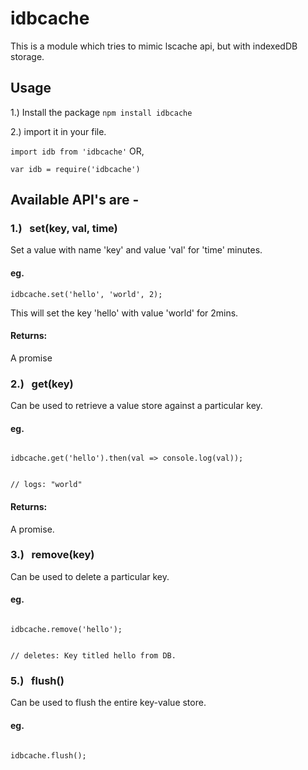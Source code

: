 # idbcache

This is a module which tries to mimic lscache api, but with indexedDB storage.

## Usage

1.)  Install the package
<code>npm install idbcache</code>

2.) import it in your file.

<code>import idb from 'idbcache'</code> 
OR,

<code>var idb = require('idbcache')</code>

## Available API's are - 

### 1.) &nbsp; set(key, val, time)

Set a value with name 'key' and value 'val' for 'time' minutes.

#### eg.
<code>idbcache.set('hello', 'world', 2);</code>

This will set the key 'hello' with value 'world' for 2mins.

#### Returns:
A promise

### 2.) &nbsp; get(key)

Can be used to retrieve a value store against a particular key.

#### eg. 
<code>
idbcache.get('hello').then(val => console.log(val));

// logs: "world" 
</code>

#### Returns:
A promise.

### 3.) &nbsp; remove(key)

Can be used to delete a particular key.

#### eg. 
<code>
idbcache.remove('hello');

// deletes: Key titled hello from DB.
</code>


### 5.) &nbsp; flush()

Can be used to flush the entire key-value store.

#### eg. 
<code>
idbcache.flush();
</code>
